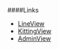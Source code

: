 ####Links

* [LineView](../BCCInfoSys/lineView/)
* [KittingView](../BCCInfoSys/kittingView/)
* [AdminView](../BCCInfoSys/adminView/)
